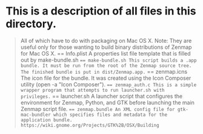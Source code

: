 # This is a description of all files in this directory. 
> All of which have to do with packaging on Mac OS X. 
Note: They are useful only for those wanting to build binary distributions of Zenmap for Mac OS X.
== Info.plist
> A properties list file template that is filled out by make-bundle.sh
`
== make-bundle.sh
> This script builds a .app bundle. It must be run from the root of the
Zenmap source tree. The finished bundle is put in dist/Zenmap.app.
`
== zenmap.icns
> The icon file for the bundle. It was created using the Icon Composer
utility (open -a "Icon Composer").
`
== zenmap_auth.c
> This is a simple wrapper program that attempts to run launcher.sh
with privileges.
`
== launcher.sh
> A launcher script that configures the environment for Zenmap, Python, and GTK
before launching the main Zenmap script file.
`
== zenmap.bundle
> An XML config file for gtk-mac-bundler which specifies files and metadata for
the application bundle. https://wiki.gnome.org/Projects/GTK%2B/OSX/Building
`
